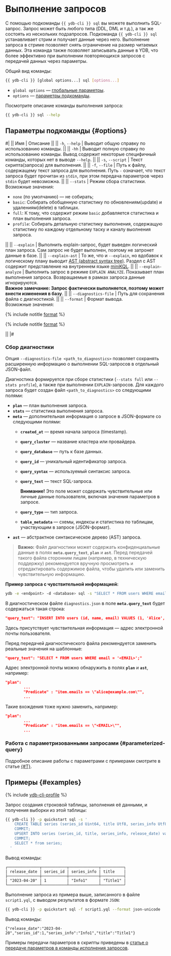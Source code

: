 # Выполнение запросов

С помощью подкоманды `{{ ydb-cli }} sql` вы можете выполнить SQL-запрос. Запрос может быть любого типа (DDL, DML и т.д.), а так же состоять из нескольких подзапросов. Подкоманда `{{ ydb-cli }} sql` устанавливает стрим и получает данные через него. Выполнение запроса в стриме позволяет снять ограничение на размер читаемых данных. Эта команда также позволяет записывать данные в YDB, что более эффективно при выполнении повторяющихся запросов с передачей данных через параметры.

Общий вид команды:

```bash
{{ ydb-cli }} [global options...] sql [options...]
```

* `global options` — [глобальные параметры](commands/global-options.md).
* `options` — [параметры подкоманды](#options).

Посмотрите описание команды выполнения запроса:

```bash
{{ ydb-cli }} sql --help
```

## Параметры подкоманды {#options}

#|
|| Имя | Описание ||
|| `-h`, `--help` | Выводит общую справку по использованию команды. ||
|| `-hh` | Выводит полную справку по использованию команды. Вывод содержит некоторые специфичный команды, которых нет в выводе `--help`. ||
|| `-s`, `--script` | Текст скрипта(запроса) для выполнения. ||
|| `-f`, `--file` | Путь к файлу, содержащему текст запроса для выполнения. Путь `-` означает, что текст запроса будет прочитан из `stdin`, при этом передача параметров через `stdin` будет невозможна. ||
|| `--stats` | Режим сбора статистики.<br/>Возможные значения:<br/><ul><li>`none` (по умолчанию) — не собирать;</li><li>`basic`: Собирать обобщенную статистику по обновлениям(update) и удалениям(delete) в таблицах.</li><li>`full`: К тому, что содержит режим `basic` добавляется статистика и план выполнения запроса.</li><li>`profile`: Собирать детальную статистику выполнения, содержащую статистику по каждому отдельному таску и каналу выолнения запроса.</li></ul> ||
|| `--explain` | Выполнить explain-запрос, будет выведен логический план запроса. Сам запрос не будет выполнен, поэтому не затронет данные в базе. ||
|| `--explain-ast` | То же, что и `--explain`, но вдобавок к логическому плану выводит [AST (abstract syntax tree)](https://ru.wikipedia.org/wiki/Абстрактное_синтаксическое_дерево). Раздел с AST  содержит представление на внутреннем языке [miniKQL](../../concepts/glossary.md#minikql). ||
|| `--explain-analyze` | Выполнить запрос в режиме `EXPLAIN ANALYZE`. Показывает план выполнения запроса. Возвращаемые в рамках запроса данные игнорируются.<br/>**Важное замечание: Запрос фактически выполняется, поэтому может внести изменения в базу**. ||
|| `--diagnostics-file` | Путь для сохранения файла с диагностикой. ||
|| `--format` | Формат вывода.<br/>Возможные значения:

{% include notitle [format](./_includes/result_format_common.md) %}

{% include notitle [format](./_includes/result_format_csv_tsv.md) %}

||
|#

### Сбор диагностики

Опция `--diagnostics-file <path_to_diagnostics>` позволяет сохранять расширенную информацию о выполнении SQL-запросов в отдельный JSON-файл.

Диагностика формируется при сборе статистики (`--stats full` или `--stats profile`), а также при выполнении `EXPLAIN`-запросов. Для каждого запроса будет создан файл `<path_to_diagnostics>` со следующими полями:

- **`plan`** — план выполнения запроса.
- **`stats`** — статистика выполнения запроса.
- **`meta`** — дополнительная информация о запросе в JSON-формате со следующими полями:
    - **`created_at`** — время начала запроса (timestamp).
    - **`query_cluster`** — название кластера или провайдера.
    - **`query_database`** — путь к базе данных.
    - **`query_id`** — уникальный идентификатор запроса.
    - **`query_syntax`** — используемый синтаксис запроса.
    - **`query_text`** — текст SQL-запроса.

        **Внимание!** Это поле может содержать чувствительные или личные данные пользователя, включая значения параметров в запросе.

    - **`query_type`** — тип запроса.
    - **`table_metadata`** — схемы, индексы и статистика по таблицам, участвующим в запросе (JSON-формат).
- **`ast`** — абстрактное синтаксическое дерево (AST) запроса.

> **Важно:**
> Файл диагностики может содержать конфиденциальные данные в полях **`meta.query_text`**, **`plan`** и **`ast`**. Перед передачей такого файла сторонним лицам (например, в техническую поддержку) рекомендуется вручную просмотреть и отредактировать содержимое файла, чтобы удалить или заменить чувствительную информацию.

**Пример запроса с чувствительной информацией:**

```bash
ydb -e <endpoint> -d <database> sql -s "SELECT * FROM users WHERE email = 'alice@example.com';" --stats full --diagnostics-file diagnostics.json
```
В диагностическом файле `diagnostics.json` в поле **`meta.query_text`** будет содержаться такая строка:
```json
"query_text": "INSERT INTO users (id, name, email) VALUES (1, 'Alice', 'alice@example.com');"
```
Здесь присутствует чувствительная информация — адрес электронной почты пользователя.

Перед передачей диагностического файла рекомендуется заменить реальные значения на шаблонные:
```json
"query_text": "SELECT * FROM users WHERE email = '<EMAIL>';"
```
Адрес электронной почты можно обнаружить в полях **`plan`** и **`ast`**, например:
```json
"plan":
        ...
        "Predicate" : "item.emails == \"alice@example.com\"",
        ...
```
Такие вхождения тоже нужно заменить, например:
```json
"plan":
        ...
        "Predicate" : "item.emails == \"<EMAIL>\"",
        ...
```

### Работа с параметризованными запросами {#parameterized-query}

Подробное описание работы с параметрами с примерами смотрите в статье [{#T}](parameterized-query-execution.md).

## Примеры {#examples}

{% include [ydb-cli-profile](../../_includes/ydb-cli-profile.md) %}

Запрос создания строковой таблицы, заполнения её данными, и получения выборки из этой таблицы:

```bash
{{ ydb-cli }} -p quickstart sql -s '
    CREATE TABLE series (series_id Uint64, title Utf8, series_info Utf8, release_date Date, PRIMARY KEY (series_id));
    COMMIT;
    UPSERT INTO series (series_id, title, series_info, release_date) values (1, "Title1", "Info1", Cast("2023-04-20" as Date));
    COMMIT;
    SELECT * from series;
  '
```

Вывод команды:

```text
┌──────────────┬───────────┬─────────────┬──────────┐
| release_date | series_id | series_info | title    |
├──────────────┼───────────┼─────────────┼──────────┤
| "2023-04-20" | 1         | "Info1"     | "Title1" |
└──────────────┴───────────┴─────────────┴──────────┘
```

Выполнение запроса из примера выше, записанного в файле `script1.yql`, с выводом результатов в формате `JSON`:

```bash
{{ ydb-cli }} -p quickstart sql -f script1.yql --format json-unicode
```

Вывод команды:

```text
{"release_date":"2023-04-20","series_id":1,"series_info":"Info1","title":"Title1"}
```

Примеры передачи параметров в скрипты приведены в [статье о передаче параметров в команды исполнения запросов](parameterized-query-execution.md).
